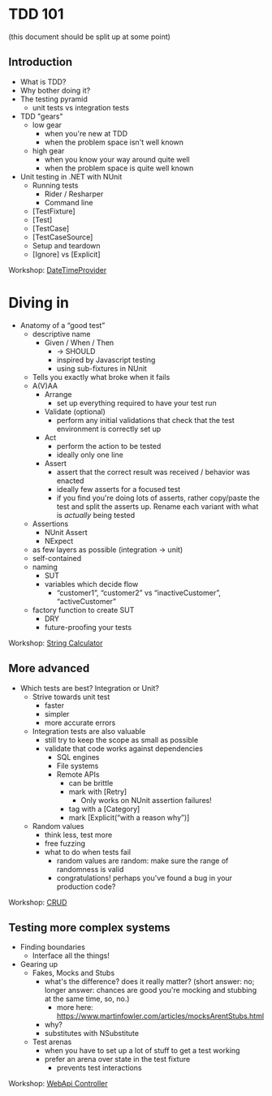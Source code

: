 # TDD 101
(this document should be split up at some point)

## Introduction
- What is TDD?
- Why bother doing it?
- The testing pyramid
    - unit tests vs integration tests
- TDD "gears"
    - low gear
        - when you're new at TDD
        - when the problem space isn't well known
    - high gear
        - when you know your way around quite well
        - when the problem space is quite well known
- Unit testing in .NET with NUnit
    - Running tests
        - Rider / Resharper
        - Command line
    - [TestFixture]
    - [Test]
    - [TestCase]
    - [TestCaseSource]
    - Setup and teardown
    - [Ignore] vs [Explicit]

Workshop: [DateTimeProvider](workshops/01-datetime-provider/readme.md)

# Diving in
- Anatomy of a “good test”
    - descriptive name
        - Given / When / Then
            - → SHOULD
            - inspired by Javascript testing
            - using sub-fixtures in NUnit
    - Tells you exactly what broke when it fails
    - A(V)AA
        - Arrange
            - set up everything required to have your test run
        - Validate (optional)
            - perform any initial validations that check that the test environment is
                correctly set up
        - Act
            - perform the action to be tested
            - ideally only one line
        - Assert
            - assert that the correct result was received / behavior was enacted
            - ideally few asserts for a focused test
            - if you find you're doing lots of asserts, rather copy/paste the
                test and split the asserts up. Rename each variant with what is
                _actually_ being tested
    - Assertions
        - NUnit Assert
        - NExpect
    - as few layers as possible (integration → unit)
    - self-contained
    - naming
        - SUT
        - variables which decide flow
            - “customer1”, “customer2” vs “inactiveCustomer”, “activeCustomer”
    - factory function to create SUT
        - DRY
        - future-proofing your tests

Workshop: [String Calculator](workshops/02-string-calculator/readme.md)

## More advanced
- Which tests are best? Integration or Unit?
    - Strive towards unit test
        - faster
        - simpler
        - more accurate errors
    - Integration tests are also valuable
        - still try to keep the scope as small as possible
        - validate that code works against dependencies
            - SQL engines
            - File systems
            - Remote APIs
                - can be brittle
                - mark with [Retry]
                    - Only works on NUnit assertion failures!
                - tag with a [Category]
                - mark [Explicit(“with a reason why”)]
    - Random values
        - think less, test more
        - free fuzzing
        - what to do when tests fail
            - random values are random: make sure the range of randomness is valid
            - congratulations! perhaps you've found a bug in your production code?

Workshop: [CRUD](workshops/03-crud/readme.md)

## Testing more complex systems
- Finding boundaries
    - Interface all the things!
- Gearing up
    - Fakes, Mocks and Stubs
        - what's the difference? does it really matter? (short answer: no; longer answer: chances are good you're mocking and stubbing at the same time, so, no.)
            - more here: https://www.martinfowler.com/articles/mocksArentStubs.html
        - why?
        - substitutes with NSubstitute
    - Test arenas
        - when you have to set up a lot of stuff to get a test working
        - prefer an arena over state in the test fixture
            - prevents test interactions

Workshop: [WebApi Controller](workshops/04-webapi-controller/readme.md)
